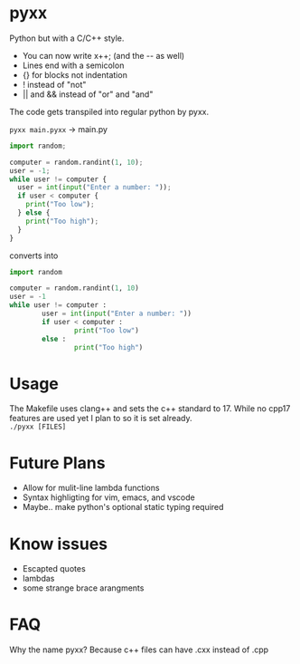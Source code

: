 # pyxx

Python but with a C/C++ style.

- You can now write x++; (and the -- as well)
- Lines end with a semicolon
- {} for blocks not indentation
- ! instead of "not"
- || and && instead of "or" and "and"

The code gets transpiled into regular python by pyxx.

```pyxx main.pyxx``` -> main.py

```python
import random;

computer = random.randint(1, 10);
user = -1;
while user != computer {
  user = int(input("Enter a number: "));
  if user < computer {
    print("Too low");
  } else {
    print("Too high");
  }
}
```
converts into
```python
import random

computer = random.randint(1, 10)
user = -1
while user != computer :
        user = int(input("Enter a number: "))
        if user < computer :
                print("Too low")
        else :
                print("Too high")


```

# Usage
The Makefile uses clang++ and sets the c++ standard to 17. While no cpp17 features are used yet I plan to so it is set already.  
```./pyxx [FILES]```

# Future Plans
- Allow for mulit-line lambda functions
- Syntax highligting for vim, emacs, and vscode
- Maybe.. make python's optional static typing required

# Know issues
- Escapted quotes
- lambdas
- some strange brace arangments

# FAQ
Why the name pyxx?
Because c++ files can have .cxx instead of .cpp
